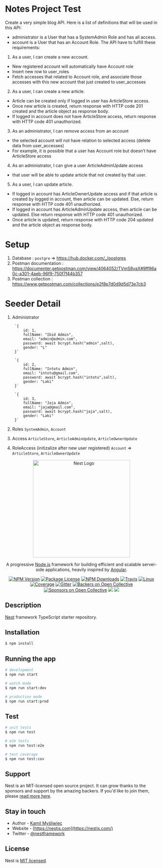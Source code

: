 # Notes Project Test

Create a very simple blog API. Here is a list of definitions that will be used in this API:
- administrator is a User that has a SystemAdmin Role and has all access.
- account is a User that has an Account Role.
The API have to fulfill these requirements:
1. As a user, I can create a new account.
- New registered account will automatically have Account role
- Insert new row to user_roles
- Fetch accesses that related to Account role, and associate those accesses
with this new account that just created to user_accesses
2. As a user, I can create a new article.
- Article can be created only if logged in user has ArticleStore access.
- Once new article is created, return response with HTTP code 201 created
and the article object as response body.
- If logged in account does not have ArticleStore access, return response with
HTTP code 401 unauthorized.
3. As an administrator, I can remove access from an account
- the selected account will not have relation to selected access (delete data
from user_accesses)
- For example, it is possible that a user has Account role but doesn’t have
ArticleStore access
4. As an administrator, I can give a user ArticleAdminUpdate access
- that user will be able to update article that not created by that user.
5. As a user, I can update article.
- If logged in account has ArticleOwnerUpdate access and if that article is
created by logged in account, then article can be updated. Else, return
response with HTTP code 401 unauthorized.
- If logged in account has ArticleAdminUpdate access, then article can be
updated. Else return response with HTTP code 401 unauthorized.
- Once article is updated, return response with HTTP code 204 updated and
the article object as response body.

# Setup

1. Database : `postgre` => https://hub.docker.com/_/postgres
2. Postman documentation : https://documenter.getpostman.com/view/4064052/TVmS8vaX#9ff96a0c-a301-4aeb-96f9-750f7f44b357
3. Postman collection : https://www.getpostman.com/collections/e2f8e7d0d9d5d73e7cb3

# Seeder Detail

1. Administrator

        `{
            id: 1,
            fullName: "Ibid Admin",
            email: "admin@admin.com",
            password: await bcrypt.hash("admin",salt),
            gender: "L"
        }`
        
        `{
            id: 2,
            fullName: "Intotu Admin",
            email: "intotu@gmail.com",
            password: await bcrypt.hash("intotu",salt),
            gender: "Laki"
        }`
        
        `{
            id: 3,
            fullName: "Jaja Admin",
            email: "jaja@gmail.com",
            password: await bcrypt.hash("jaja",salt),
            gender: "Laki"
        }`
2. Roles `SystemAdmin`, `Account`
3. Access `ArticleStore`, `ArticleAdminUpdate`, `ArticleOwnerUpdate`
4. RoleAccess (initizalize after new user registered)  `Account` => `ArticleStore`, `ArticleOwnerUpdate`


<p align="center">
  <a href="http://nestjs.com/" target="blank"><img src="https://nestjs.com/img/logo_text.svg" width="320" alt="Nest Logo" /></a>
</p>

[travis-image]: https://api.travis-ci.org/nestjs/nest.svg?branch=master
[travis-url]: https://travis-ci.org/nestjs/nest
[linux-image]: https://img.shields.io/travis/nestjs/nest/master.svg?label=linux
[linux-url]: https://travis-ci.org/nestjs/nest
  
  <p align="center">A progressive <a href="http://nodejs.org" target="blank">Node.js</a> framework for building efficient and scalable server-side applications, heavily inspired by <a href="https://angular.io" target="blank">Angular</a>.</p>
    <p align="center">
<a href="https://www.npmjs.com/~nestjscore"><img src="https://img.shields.io/npm/v/@nestjs/core.svg" alt="NPM Version" /></a>
<a href="https://www.npmjs.com/~nestjscore"><img src="https://img.shields.io/npm/l/@nestjs/core.svg" alt="Package License" /></a>
<a href="https://www.npmjs.com/~nestjscore"><img src="https://img.shields.io/npm/dm/@nestjs/core.svg" alt="NPM Downloads" /></a>
<a href="https://travis-ci.org/nestjs/nest"><img src="https://api.travis-ci.org/nestjs/nest.svg?branch=master" alt="Travis" /></a>
<a href="https://travis-ci.org/nestjs/nest"><img src="https://img.shields.io/travis/nestjs/nest/master.svg?label=linux" alt="Linux" /></a>
<a href="https://coveralls.io/github/nestjs/nest?branch=master"><img src="https://coveralls.io/repos/github/nestjs/nest/badge.svg?branch=master#5" alt="Coverage" /></a>
<a href="https://gitter.im/nestjs/nestjs?utm_source=badge&utm_medium=badge&utm_campaign=pr-badge&utm_content=body_badge"><img src="https://badges.gitter.im/nestjs/nestjs.svg" alt="Gitter" /></a>
<a href="https://opencollective.com/nest#backer"><img src="https://opencollective.com/nest/backers/badge.svg" alt="Backers on Open Collective" /></a>
<a href="https://opencollective.com/nest#sponsor"><img src="https://opencollective.com/nest/sponsors/badge.svg" alt="Sponsors on Open Collective" /></a>
  <a href="https://paypal.me/kamilmysliwiec"><img src="https://img.shields.io/badge/Donate-PayPal-dc3d53.svg"/></a>
  <a href="https://twitter.com/nestframework"><img src="https://img.shields.io/twitter/follow/nestframework.svg?style=social&label=Follow"></a>
</p>
  <!--[![Backers on Open Collective](https://opencollective.com/nest/backers/badge.svg)](https://opencollective.com/nest#backer)
  [![Sponsors on Open Collective](https://opencollective.com/nest/sponsors/badge.svg)](https://opencollective.com/nest#sponsor)-->

## Description

[Nest](https://github.com/nestjs/nest) framework TypeScript starter repository.

## Installation

```bash
$ npm install
```

## Running the app

```bash
# development
$ npm run start

# watch mode
$ npm run start:dev

# production mode
$ npm run start:prod
```

## Test

```bash
# unit tests
$ npm run test

# e2e tests
$ npm run test:e2e

# test coverage
$ npm run test:cov
```

## Support

Nest is an MIT-licensed open source project. It can grow thanks to the sponsors and support by the amazing backers. If you'd like to join them, please [read more here](https://docs.nestjs.com/support).

## Stay in touch

- Author - [Kamil Myśliwiec](https://kamilmysliwiec.com)
- Website - [https://nestjs.com](https://nestjs.com/)
- Twitter - [@nestframework](https://twitter.com/nestframework)

## License

  Nest is [MIT licensed](LICENSE).
